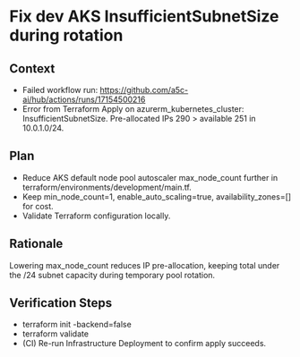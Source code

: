 # Fix dev AKS InsufficientSubnetSize during rotation

## Context
- Failed workflow run: https://github.com/a5c-ai/hub/actions/runs/17154500216
- Error from Terraform Apply on azurerm_kubernetes_cluster: InsufficientSubnetSize. Pre-allocated IPs 290 > available 251 in 10.0.1.0/24.

## Plan
- Reduce AKS default node pool autoscaler max_node_count further in terraform/environments/development/main.tf.
- Keep min_node_count=1, enable_auto_scaling=true, availability_zones=[] for cost.
- Validate Terraform configuration locally.

## Rationale
Lowering max_node_count reduces IP pre-allocation, keeping total under the /24 subnet capacity during temporary pool rotation.

## Verification Steps
- terraform init -backend=false
- terraform validate
- (CI) Re-run Infrastructure Deployment to confirm apply succeeds.


